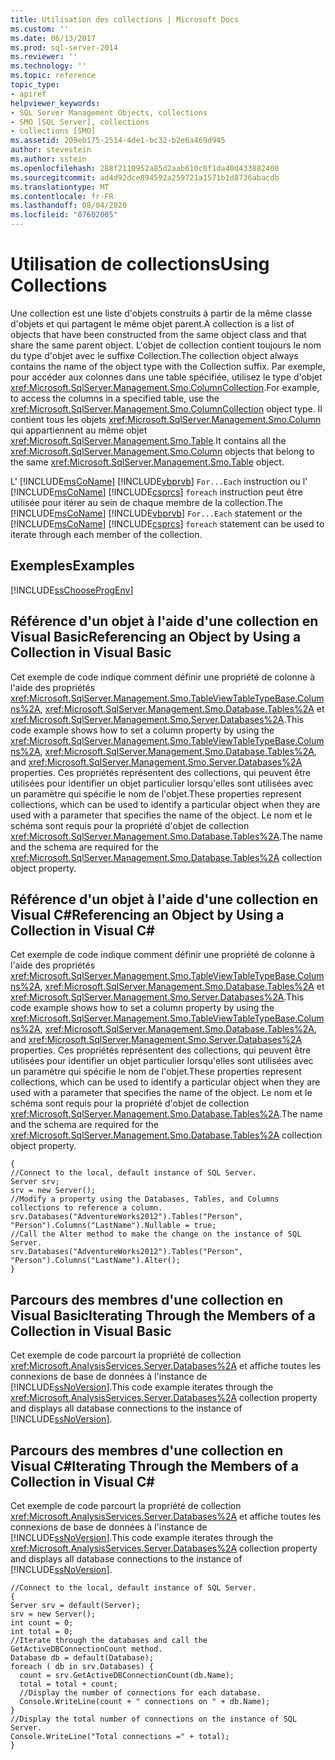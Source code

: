 ```yaml
---
title: Utilisation des collections | Microsoft Docs
ms.custom: ''
ms.date: 06/13/2017
ms.prod: sql-server-2014
ms.reviewer: ''
ms.technology: ''
ms.topic: reference
topic_type:
- apiref
helpviewer_keywords:
- SQL Server Management Objects, collections
- SMO [SQL Server], collections
- collections [SMO]
ms.assetid: 209eb175-2514-4de1-bc32-b2e6a469d945
author: stevestein
ms.author: sstein
ms.openlocfilehash: 288f2110952a85d2aab610c0f1da40d433882400
ms.sourcegitcommit: ad4d92dce894592a259721a1571b1d8736abacdb
ms.translationtype: MT
ms.contentlocale: fr-FR
ms.lasthandoff: 08/04/2020
ms.locfileid: "87602005"
---
```

# <a name="using-collections"></a><span data-ttu-id="080be-102">Utilisation de collections</span><span class="sxs-lookup"><span data-stu-id="080be-102">Using Collections</span></span>
  <span data-ttu-id="080be-103">Une collection est une liste d'objets construits à partir de la même classe d'objets et qui partagent le même objet parent.</span><span class="sxs-lookup"><span data-stu-id="080be-103">A collection is a list of objects that have been constructed from the same object class and that share the same parent object.</span></span> <span data-ttu-id="080be-104">L'objet de collection contient toujours le nom du type d'objet avec le suffixe Collection.</span><span class="sxs-lookup"><span data-stu-id="080be-104">The collection object always contains the name of the object type with the Collection suffix.</span></span> <span data-ttu-id="080be-105">Par exemple, pour accéder aux colonnes dans une table spécifiée, utilisez le type d'objet <xref:Microsoft.SqlServer.Management.Smo.ColumnCollection>.</span><span class="sxs-lookup"><span data-stu-id="080be-105">For example, to access the columns in a specified table, use the <xref:Microsoft.SqlServer.Management.Smo.ColumnCollection> object type.</span></span> <span data-ttu-id="080be-106">Il contient tous les objets <xref:Microsoft.SqlServer.Management.Smo.Column> qui appartiennent au même objet <xref:Microsoft.SqlServer.Management.Smo.Table>.</span><span class="sxs-lookup"><span data-stu-id="080be-106">It contains all the <xref:Microsoft.SqlServer.Management.Smo.Column> objects that belong to the same <xref:Microsoft.SqlServer.Management.Smo.Table> object.</span></span>  
  
 <span data-ttu-id="080be-107">L' [!INCLUDE[msCoName](../../../includes/msconame-md.md)] [!INCLUDE[vbprvb](../../../includes/vbprvb-md.md)] `For...Each` instruction ou l' [!INCLUDE[msCoName](../../../includes/msconame-md.md)] [!INCLUDE[csprcs](../../../includes/csprcs-md.md)] `foreach` instruction peut être utilisée pour itérer au sein de chaque membre de la collection.</span><span class="sxs-lookup"><span data-stu-id="080be-107">The [!INCLUDE[msCoName](../../../includes/msconame-md.md)] [!INCLUDE[vbprvb](../../../includes/vbprvb-md.md)] `For...Each` statement or the [!INCLUDE[msCoName](../../../includes/msconame-md.md)] [!INCLUDE[csprcs](../../../includes/csprcs-md.md)] `foreach` statement can be used to iterate through each member of the collection.</span></span>  
  
## <a name="examples"></a><span data-ttu-id="080be-108">Exemples</span><span class="sxs-lookup"><span data-stu-id="080be-108">Examples</span></span>  
 [!INCLUDE[ssChooseProgEnv](../../../includes/sschooseprogenv-md.md)]  
  
## <a name="referencing-an-object-by-using-a-collection-in-visual-basic"></a><span data-ttu-id="080be-109">Référence d'un objet à l'aide d'une collection en Visual Basic</span><span class="sxs-lookup"><span data-stu-id="080be-109">Referencing an Object by Using a Collection in Visual Basic</span></span>  
 <span data-ttu-id="080be-110">Cet exemple de code indique comment définir une propriété de colonne à l'aide des propriétés <xref:Microsoft.SqlServer.Management.Smo.TableViewTableTypeBase.Columns%2A>, <xref:Microsoft.SqlServer.Management.Smo.Database.Tables%2A> et <xref:Microsoft.SqlServer.Management.Smo.Server.Databases%2A>.</span><span class="sxs-lookup"><span data-stu-id="080be-110">This code example shows how to set a column property by using the <xref:Microsoft.SqlServer.Management.Smo.TableViewTableTypeBase.Columns%2A>, <xref:Microsoft.SqlServer.Management.Smo.Database.Tables%2A>, and <xref:Microsoft.SqlServer.Management.Smo.Server.Databases%2A> properties.</span></span> <span data-ttu-id="080be-111">Ces propriétés représentent des collections, qui peuvent être utilisées pour identifier un objet particulier lorsqu'elles sont utilisées avec un paramètre qui spécifie le nom de l'objet.</span><span class="sxs-lookup"><span data-stu-id="080be-111">These properties represent collections, which can be used to identify a particular object when they are used with a parameter that specifies the name of the object.</span></span> <span data-ttu-id="080be-112">Le nom et le schéma sont requis pour la propriété d'objet de collection <xref:Microsoft.SqlServer.Management.Smo.Database.Tables%2A>.</span><span class="sxs-lookup"><span data-stu-id="080be-112">The name and the schema are required for the <xref:Microsoft.SqlServer.Management.Smo.Database.Tables%2A> collection object property.</span></span>  
  
<!-- TODO: review snippet reference  [!CODE [SMO How to#SMO_VBCollections1](SMO How to#SMO_VBCollections1)]  -->  
  
## <a name="referencing-an-object-by-using-a-collection-in-visual-c"></a><span data-ttu-id="080be-113">Référence d'un objet à l'aide d'une collection en Visual C#</span><span class="sxs-lookup"><span data-stu-id="080be-113">Referencing an Object by Using a Collection in Visual C#</span></span>  
 <span data-ttu-id="080be-114">Cet exemple de code indique comment définir une propriété de colonne à l'aide des propriétés <xref:Microsoft.SqlServer.Management.Smo.TableViewTableTypeBase.Columns%2A>, <xref:Microsoft.SqlServer.Management.Smo.Database.Tables%2A> et <xref:Microsoft.SqlServer.Management.Smo.Server.Databases%2A>.</span><span class="sxs-lookup"><span data-stu-id="080be-114">This code example shows how to set a column property by using the <xref:Microsoft.SqlServer.Management.Smo.TableViewTableTypeBase.Columns%2A>, <xref:Microsoft.SqlServer.Management.Smo.Database.Tables%2A>, and <xref:Microsoft.SqlServer.Management.Smo.Server.Databases%2A> properties.</span></span> <span data-ttu-id="080be-115">Ces propriétés représentent des collections, qui peuvent être utilisées pour identifier un objet particulier lorsqu'elles sont utilisées avec un paramètre qui spécifie le nom de l'objet.</span><span class="sxs-lookup"><span data-stu-id="080be-115">These properties represent collections, which can be used to identify a particular object when they are used with a parameter that specifies the name of the object.</span></span> <span data-ttu-id="080be-116">Le nom et le schéma sont requis pour la propriété d'objet de collection <xref:Microsoft.SqlServer.Management.Smo.Database.Tables%2A>.</span><span class="sxs-lookup"><span data-stu-id="080be-116">The name and the schema are required for the <xref:Microsoft.SqlServer.Management.Smo.Database.Tables%2A> collection object property.</span></span>  
  
```  
{   
//Connect to the local, default instance of SQL Server.   
Server srv;   
srv = new Server();   
//Modify a property using the Databases, Tables, and Columns collections to reference a column.   
srv.Databases("AdventureWorks2012").Tables("Person", "Person").Columns("LastName").Nullable = true;   
//Call the Alter method to make the change on the instance of SQL Server.   
srv.Databases("AdventureWorks2012").Tables("Person", "Person").Columns("LastName").Alter();   
}  
```  
  
## <a name="iterating-through-the-members-of-a-collection-in-visual-basic"></a><span data-ttu-id="080be-117">Parcours des membres d'une collection en Visual Basic</span><span class="sxs-lookup"><span data-stu-id="080be-117">Iterating Through the Members of a Collection in Visual Basic</span></span>  
 <span data-ttu-id="080be-118">Cet exemple de code parcourt la propriété de collection <xref:Microsoft.AnalysisServices.Server.Databases%2A> et affiche toutes les connexions de base de données à l'instance de [!INCLUDE[ssNoVersion](../../../includes/ssnoversion-md.md)].</span><span class="sxs-lookup"><span data-stu-id="080be-118">This code example iterates through the <xref:Microsoft.AnalysisServices.Server.Databases%2A> collection property and displays all database connections to the instance of [!INCLUDE[ssNoVersion](../../../includes/ssnoversion-md.md)].</span></span>  
  
<!-- TODO: review snippet reference  [!CODE [SMO How to#SMO_VBCollections2](SMO How to#SMO_VBCollections2)]  -->  
  
## <a name="iterating-through-the-members-of-a-collection-in-visual-c"></a><span data-ttu-id="080be-119">Parcours des membres d'une collection en Visual C#</span><span class="sxs-lookup"><span data-stu-id="080be-119">Iterating Through the Members of a Collection in Visual C#</span></span>  
 <span data-ttu-id="080be-120">Cet exemple de code parcourt la propriété de collection <xref:Microsoft.AnalysisServices.Server.Databases%2A> et affiche toutes les connexions de base de données à l'instance de [!INCLUDE[ssNoVersion](../../../includes/ssnoversion-md.md)].</span><span class="sxs-lookup"><span data-stu-id="080be-120">This code example iterates through the <xref:Microsoft.AnalysisServices.Server.Databases%2A> collection property and displays all database connections to the instance of [!INCLUDE[ssNoVersion](../../../includes/ssnoversion-md.md)].</span></span>  
  
```  
//Connect to the local, default instance of SQL Server.   
{   
Server srv = default(Server);   
srv = new Server();   
int count = 0;   
int total = 0;   
//Iterate through the databases and call the GetActiveDBConnectionCount method.   
Database db = default(Database);   
foreach ( db in srv.Databases) {   
  count = srv.GetActiveDBConnectionCount(db.Name);   
  total = total + count;   
  //Display the number of connections for each database.   
  Console.WriteLine(count + " connections on " + db.Name);   
}   
//Display the total number of connections on the instance of SQL Server.   
Console.WriteLine("Total connections =" + total);   
}   
```  
  
  
